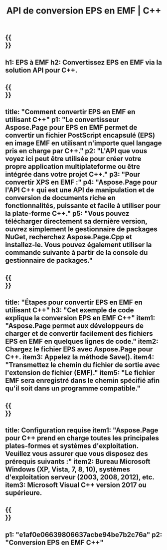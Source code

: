 ﻿---
translation: true
template: /_templates/_conversion-child-cpp.md
title: API de conversion EPS en EMF | C++
url: /cpp/conversion/eps-to-emf/
description: Conversion EPS en EMF fournie par Aspose.Page pour la solution API C++. Fonctionne dans l'environnement d'exécution C++ pour Windows 32 bits, Windows 64 bits et Linux 64 bits.
informat: EPS
outformat: EMF
otherformats: XPS PS
---

{{<section banner>}}
---
h1: EPS à EMF
h2: Convertissez EPS en EMF via la solution API pour C++.
---

{{<section overview>}}
---
title: "Comment convertir EPS en EMF en utilisant C++"
p1: "Le convertisseur Aspose.Page pour EPS en EMF permet de convertir un fichier PostScript encapsulé (EPS) en image EMF en utilisant n'importe quel langage pris en charge par C++."
p2: "L'API que vous voyez ici peut être utilisée pour créer votre propre application multiplateforme ou être intégrée dans votre projet C++."
p3: "Pour convertir XPS en EMF :"
p4: "Aspose.Page pour l'API C++ qui est une API de manipulation et de conversion de documents riche en fonctionnalités, puissante et facile à utiliser pour la plate-forme C++."
p5: "Vous pouvez télécharger directement sa dernière version, ouvrez simplement le gestionnaire de packages NuGet, recherchez Aspose.Page.Cpp et installez-le. Vous pouvez également utiliser la commande suivante à partir de la console du gestionnaire de packages."
---

{{<section feature1>}}
---
title: "Étapes pour convertir EPS en EMF en utilisant C++"
h3: "Cet exemple de code explique la conversion EPS en EMF C++"
item1: "Aspose.Page permet aux développeurs de charger et de convertir facilement des fichiers EPS en EMF en quelques lignes de code."
item2: Chargez le fichier EPS avec Aspose.Page pour C++.
item3: Appelez la méthode Save().
item4: "Transmettez le chemin du fichier de sortie avec l'extension de fichier (EMF)."
item5: "Le fichier EMF sera enregistré dans le chemin spécifié afin qu'il soit dans un programme compatible."
---

{{<section feature2>}}
---
title: Configuration requise
item1: "Aspose.Page pour C++ prend en charge toutes les principales plates-formes et systèmes d'exploitation. Veuillez vous assurer que vous disposez des prérequis suivants :"
item2: Bureau Microsoft Windows (XP, Vista, 7, 8, 10), systèmes d'exploitation serveur (2003, 2008, 2012), etc.
item3: Microsoft Visual C++ version 2017 ou supérieure.
---

{{<section gist>}}
---
p1: "e1af0e06639806637acbe94be7b2c76a"
p2: "Conversion EPS en EMF C++"
---
